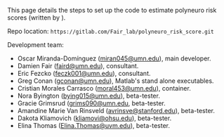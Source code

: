 This page details the steps to set up the code to estimate polyneuro risk scores (written by ).

Repo location: `https://gitlab.com/Fair_lab/polyneuro_risk_score.git`

Development team:

- Oscar Miranda-Domínguez (miran045@umn.edu), main developer.
- Damien Fair (faird@umn.edu), consultant.
- Eric Fezcko (feczk001@umn.edu), consultant.
- Greg Conan (gconan@umn.edu), Matlab's stand alone executables.
- Cristian Morales Carrasco (moral453@umn.edu), container.
- Nora Byington  (bying015@umn.edu), beta-tester.
- Gracie Grimsrud  (grims090@umn.edu, beta-tester.
- Amandine Marie Van Rinsveld  (avrinsve@stanford.edu), beta-tester.
- Dakota Kliamovich  (kliamovi@ohsu.edu), beta-tester.
- Elina Thomas  (Elina.Thomas@uvm.edu), beta-tester.
